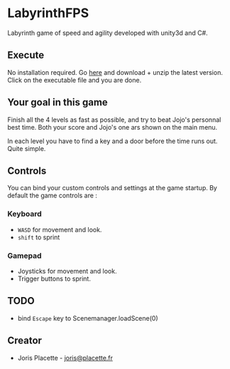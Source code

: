 # LabyrinthFPS

Labyrinth game of speed and agility developed with unity3d and C#.

## Execute
No installation required.
Go [here](https://github.com/JorisPLA7/LabyrinthFPS/releases) and download + unzip the latest version.
Click on the executable file and you are done.

## Your goal in this game
Finish all the 4 levels as fast as possible, and try to beat Jojo's personnal best time.
Both your score and Jojo's one ars shown on the main menu.

In each level you have to find a key and a door before the time runs out. Quite simple.

## Controls
You can bind your custom controls and settings at the game startup.
By default the game controls are :

### Keyboard 

- ```WASD``` for movement and look.
- ```shift``` to sprint 

### Gamepad

- Joysticks for movement and look.
- Trigger buttons to sprint.

## TODO
- bind ```Escape``` key to Scenemanager.loadScene(0)

## Creator
- Joris Placette - joris@placette.fr